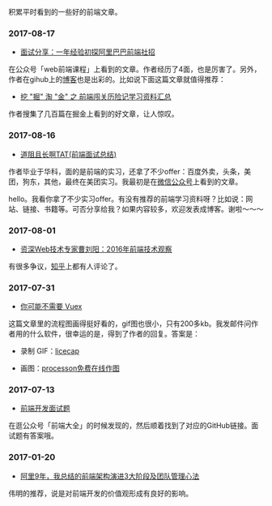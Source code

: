 


积累平时看到的一些好的前端文章。




### 2017-08-17

- [面试分享：一年经验初探阿里巴巴前端社招](https://github.com/jawil/blog/issues/22)

在公众号「web前端课程」上看到的文章。作者经历了4面，也是厉害了。另外，作者在gihub上的[博客](https://github.com/jawil/blog)也是出彩的。比如说下面这篇文章就值得推荐：

- [挖 "掘" 淘 "金" 之 前端闯关历险记学习资料汇总](https://github.com/jawil/blog/issues/4)

作者搜集了几百篇在掘金上看到的好文章，让人惊叹。	


### 2017-08-16

- [道阻且长啊TAT(前端面试总结)](https://segmentfault.com/a/1190000010631325?_ea=2359607)

作者毕业于华科，面的是前端的实习，还拿了不少offer：百度外卖，头条，美团，狗东，其他，最终在美团实习。我最初是在[微信公众号](https://mp.weixin.qq.com/s/_clHr5a6_JzTos9bKpvKrA)上看到的文章。


hello。我看你拿了不少实习offer。有没有推荐的前端学习资料呀？比如说：网站、链接、书籍等。可否分享给我？如果内容较多，欢迎发表成博客。谢啦～～～


### 2017-08-01

- [资深Web技术专家曹刘阳：2016年前端技术观察](http://geek.csdn.net/news/detail/128912)

有很多争议，[知乎](https://www.zhihu.com/question/53625757)上都有人评论了。



### 2017-07-31

- [你可能不需要 Vuex](https://github.com/chenbin92/blog/issues/1)

这篇文章里的流程图画得挺好看的，gif图也很小，只有200多kb。我发邮件问作者用的什么软件，很幸运的是，得到了作者的回复。答案是：

- 录制 GIF：[licecap](https://github.com/justinfrankel/licecap)

- 画图：[processon免费在线作图](https://www.processon.com/)






### 2017-07-13

- [前端开发面试题](https://github.com/markyun/My-blog/tree/master/Front-end-Developer-Questions)

在逛公众号「前端大全」的时候发现的，然后顺着找到了对应的GitHub链接。面试题有答案哦。






### 2017-01-20

- [阿里9年，我总结的前端架构演进3大阶段及团队管理心法](http://www.infoq.com/cn/news/2017/01/Ali-9-3)

伟明的推荐，说是对前端开发的价值观形成有良好的影响。


